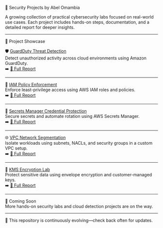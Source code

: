 🔐 Security Projects by Abel Omambia

A growing collection of practical cybersecurity labs focused on real-world use cases. Each project includes hands-on steps, documentation, and a detailed report for deeper insights.

---

 🚀 Project Showcase

🛡️ [GuardDuty Threat Detection](./Guardduty/Guardduty.md)  
Detect unauthorized activity across cloud environments using Amazon GuardDuty.  
➡️ [📄 Full Report](./Guardduty/guardduty-detailed.md)

---

🪪 [IAM Policy Enforcement](./IAM-policies/Iam-policies.md)  
Enforce least-privilege access using AWS IAM roles and policies.  
➡️ [📄 Full Report](./IAM-policies/iam-policies-detailed.md)

---

🔐 [Secrets Manager Credential Protection](./Secrets-manager/secrets-manager.md)  
Secure secrets and automate rotation using AWS Secrets Manager.  
➡️ [📄 Full Report](./Secrets-manager/SecretsManager-detailed.md)

---

🌐 [VPC Network Segmentation](./VPC-segmentation/vpc-segmentation.md)  
Isolate workloads using subnets, NACLs, and security groups in a custom VPC setup.  
➡️ [📄 Full Report](./VPC-segmentation/vpc-segmentation-detailed.md)

---

🔐 [KMS Encryption Lab](./KMS-encryption/kms-encryption.md)  
Protect sensitive data using envelope encryption and customer-managed keys.  
➡️ [📄 Full Report](./KMS-encryption/kms-encryption-detailed.md)

---

🧪 Coming Soon  
More hands-on security labs and cloud detection projects are on the way.

---

🔁 This repository is continuously evolving—check back often for updates.

